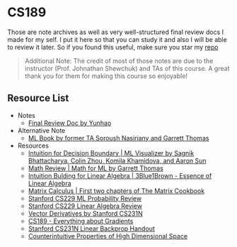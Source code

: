 # CS189

Those are note archives as well as very well-structured final review docs I made for my self. I put it here so that you can study it and also I will be able to review it later. So if you found this useful, make sure you star my [repo](https://github.com/ToiletCommander/Opensourced-Study-Notes-Berkeley)
> Additional Note: The credit of most of those notes are due to the instructor (Prof. Johnathan Shewchuk) and TAs of this course. A great thank you for them for making this course so enjoyable!

## Resource List

- Notes
  - [Final Review Doc by Yunhao](final-review/index.html)
- Alternative Note
  - [ML Book by former TA Soroush Nasiriany and Garrett Thomas](https://snasiriany.me/files/ml-book.pdf)
- Resources
  - [Intuition for Decision Boundary \| ML Visualizer by Sagnik Bhattacharya, Colin Zhou, Komila Khamidova, and Aaron Sun](https://ml-visualizer.herokuapp.com/)
  - [Math Review \| Math for ML by Garrett Thomas](resources/math4ml.pdf)
  - [Intuition Bulding for Linear Algebra \| 3Blue1Brown - Essence of Linear Algebra](https://www.youtube.com/playlist?list=PLZHQObOWTQDPD3MizzM2xVFitgF8hE_ab)
  - [Matrix Calculus \| First two chapters of The Matrix Cookbook](http://www.math.uwaterloo.ca/~hwolkowi/matrixcookbook.pdf)
  - [Stanford CS229 ML Probability Review](http://cs229.stanford.edu/section/cs229-prob.pdf)
  - [Stanford CS229 Linear Algebra Review](http://cs229.stanford.edu/section/cs229-linalg.pdf)
  - [Vector Derivatives by Stanford CS231N](http://cs231n.stanford.edu/vecDerivs.pdf)
  - [CS189 - Everything about Gradients](https://www.dropbox.com/scl/fi/tjwju9d9qkgead9in8qus/CS189_-Everything-You-Need-to-Know-about-Gradients.paper?dl=0&rlkey=zirfi7j6ntikr9yxssa4fwegg)
  - [Stanford CS231N Linear Backprop Handout](http://cs231n.stanford.edu/handouts/linear-backprop.pdf)
  - [Counterintuitive Properties of High Dimensional Space](https://marckhoury.github.io/blog/counterintuitive-properties-of-high-dimensional-space/)